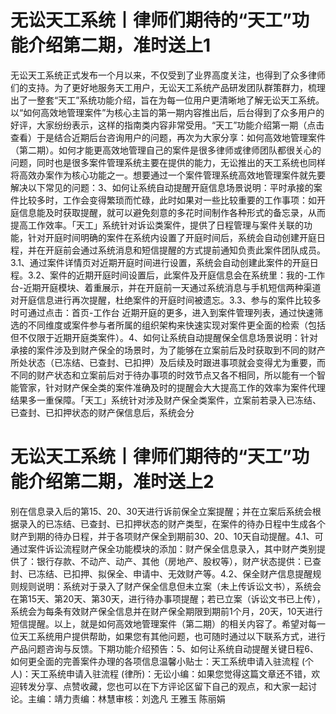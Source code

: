 # 无讼天工系统丨律师们期待的“天工”功能介绍第二期，准时送上1

无讼天工系统正式发布一个月以来，不仅受到了业界高度关注，也得到了众多律师们的支持。为了更好地服务天工用户，无讼天工系统产品研发团队群策群力，梳理出了一整套“天工”系统功能介绍，旨在为每一位用户更清晰地了解无讼天工系统。以“如何高效地管理案件”为核心主旨的第一期内容推出后，后台得到了众多用户的好评，大家纷纷表示，这样的指南类内容非常受用。“天工”功能介绍第一期（点击查看）于是结合近期后台咨询用户的问题，再次为大家分享：如何高效地管理案件（第二期）。如何才能更高效地管理自己的案件是很多律师或律师团队都很关心的问题，同时也是很多案件管理系统主要在提供的能力，无讼推出的天工系统也同样将高效办案作为核心功能之一。想要通过一个案件管理系统高效地管理案件就先要解决以下常见的问题：3、如何让系统自动提醒开庭信息场景说明：平时承接的案件比较多时，工作会变得繁琐而忙碌，此时如果对一些比较重要的工作事项：如开庭信息能及时获取提醒，就可以避免刻意的多花时间制作各种形式的备忘录，从而提高工作效率。「天工」系统针对诉讼类案件，提供了日程管理与案件关联的功能，针对开庭时间明确的案件在系统内设置了开庭时间后，系统会自动创建开庭日程，并在开庭前会通过系统消息和短信提醒的方式提前通知负责此案件团队成员。3.1、通过案件详情页对近期开庭时间进行设置，系统会自动创建此案件的开庭日程。3.2、案件的近期开庭时间设置后，此案件及开庭信息会在系统里：我的-工作台-近期开庭模块、着重展示，并在开庭前一天通过系统消息与手机短信两种渠道对开庭信息进行再次提醒，杜绝案件的开庭时间被遗忘。3.3、参与的案件比较多时可通过点击：首页-工作台 近期开庭的更多，进入到案件管理列表，通过快速筛选的不同维度或案件参与者所属的组织架构来快速实现对案件更全面的检索（包括但不仅限于近期开庭类案件）。4、如何让系统自动提醒保全信息场景说明：针对承接的案件涉及到财产保全的场景时，为了能够在立案前后及时获取到不同的财产所处状态（已冻结、已查封、已扣押）及后续及时跟进事项就会变得尤为重要，而不同的财产状态和立案前后对于待办事项的时效节点又各不相同，所以能有一个智能管家，针对财产保全类的案件准确及时的提醒会大大提高工作的效率为案件代理结果多一重保障。「天工」系统针对涉及财产保全类案件，立案前若录入已冻结、已查封、已扣押状态的财产保信息后，系统会分

# 无讼天工系统丨律师们期待的“天工”功能介绍第二期，准时送上2

别在信息录入后的第15、20、30天进行诉前保全立案提醒；并在立案后系统会根据录入的已冻结、已查封、已扣押状态的财产类型，在案件的待办日程中生成各个财产到期的待办日程，并于各项财产保全到期前30、20、10天自动提醒。4.1、可通过案件诉讼流程财产保全功能模块的添加：财产保全信息录入，其中财产类别提供了：银行存款、不动产、动产、其他（房地产、股权等），财产状态提供：已查封、已冻结、已扣押、拟保全、申请中、无效财产等。4.2、保全财产信息提醒规则规则说明：系统对于录入了财产保全信息但未立案（未上传诉讼文书），系统会在第15天、第20天、第30天，进行待办事项提醒；若已立案（诉讼文书已上传），系统会为每条有效财产保全信息并在财产保全期限到期前1个月，20天，10天进行短信提醒。以上，就是如何高效地管理案件（第二期）的相关内容了。希望对每一位天工系统用户提供帮助，如果您有其他问题，也可随时通过以下联系方式，进行产品问题咨询与反馈。下期功能介绍预告：5、如何让系统自动提醒关键日程6、如何更全面的完善案件办理的各项信息温馨小贴士：天工系统申请入驻流程 (个人)：天工系统申请入驻流程 (律所)：无讼小编：如果您觉得这篇文章还不错，欢迎转发分享、点赞收藏，您也可以在下方评论区留下自己的观点，和大家一起讨论。主编：靖力责编：林慧审核：刘逸凡 王雅玉 陈丽娟

